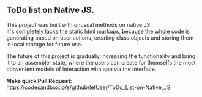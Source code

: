 <h2>ToDo list on Native JS.</h2>

This project was built with unusual methods on native JS. <br />
It\`s completely lacks the static html markups, because the whole code is generating based on user actions, creating class objects and storing them in local storage for future use. <br /> 

The future of this project is gradually increasing the functionality and bring it to an assembler state, where the users can create for themselfs the most convenient models of interaction with app via the interface.

<b>Make quick Pull Request:</b> <br />
https://codesandbox.io/s/github/letUser/ToDo_List-on-Native_JS
